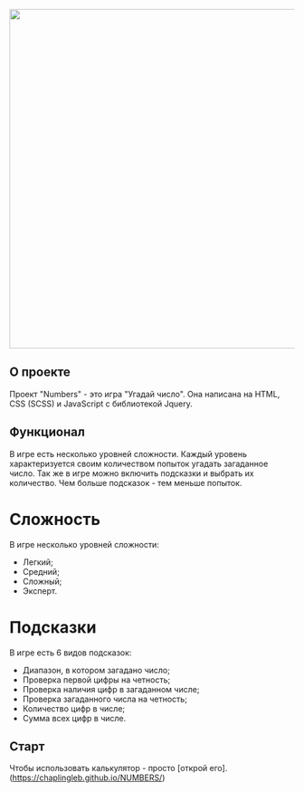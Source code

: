 <p align="center"><img src="https://psv4.userapi.com/c856228/u18686155/docs/d15/fb485c0b0bf6/Numbers.png?extra=0GWjC26R3LDNGxEy1uuHmMaZKYJil1NWIReHKgIYgW_t4YjfK5sN5kyU6wvMPv0L8H9-hAqeoEht718C2YbSytFzloocarUYiWLhBWZTDZgHI5rYnjmV2pkHQeAGSKyYiEDIqzj_FyY6eCl4egHyBe4" width="600"></p>

## О проекте
Проект "Numbers" - это игра "Угадай число". Она написана на HTML, CSS (SCSS) и JavaScript с библиотекой Jquery. 

## Функционал
В игре есть несколько уровней сложности. Каждый уровень характеризуется своим количеством попыток угадать загаданное число. Так же в игре можно включить подсказки и выбрать их количество. Чем больше подсказок - тем меньше попыток. 

# Сложность
В игре несколько уровней сложности:
- Легкий; 
- Средний; 
- Сложный;
- Эксперт. 

# Подсказки
В игре есть 6 видов подсказок:
- Диапазон, в котором загадано число;
- Проверка первой цифры на четность;
- Проверка наличия цифр в загаданном числе;
- Проверка загаданного числа на четность;
- Количество цифр в числе;
- Сумма всех цифр в числе.

## Старт
Чтобы использовать калькулятор - просто [открой его].(https://chaplingleb.github.io/NUMBERS/)
